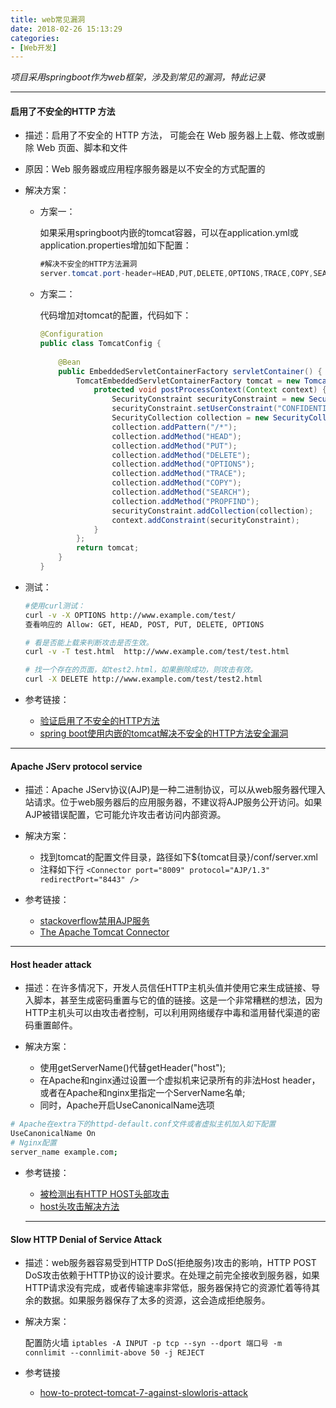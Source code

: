 ```yaml
---
title: web常见漏洞
date: 2018-02-26 15:13:29
categories: 
- [Web开发]
---
```


*项目采用springboot作为web框架，涉及到常见的漏洞，特此记录*

---

#### 启用了不安全的HTTP 方法

- 描述：启用了不安全的 HTTP 方法， 可能会在 Web 服务器上上载、修改或删除 Web 页面、脚本和文件

- 原因：Web 服务器或应用程序服务器是以不安全的方式配置的

- 解决方案：

  - 方案一：

    如果采用springboot内嵌的tomcat容器，可以在application.yml或application.properties增加如下配置：

    ```java
    #解决不安全的HTTP方法漏洞  
    server.tomcat.port-header=HEAD,PUT,DELETE,OPTIONS,TRACE,COPY,SEARCH,PROPFIND   

    ```

  - 方案二：

    代码增加对tomcat的配置，代码如下：

    ```java
    @Configuration  
    public class TomcatConfig {  
      
        @Bean  
        public EmbeddedServletContainerFactory servletContainer() {  
            TomcatEmbeddedServletContainerFactory tomcat = new TomcatEmbeddedServletContainerFactory() {// 1  
                protected void postProcessContext(Context context) {  
                    SecurityConstraint securityConstraint = new SecurityConstraint();  
                    securityConstraint.setUserConstraint("CONFIDENTIAL");  
                    SecurityCollection collection = new SecurityCollection();  
                    collection.addPattern("/*");  
                    collection.addMethod("HEAD");  
                    collection.addMethod("PUT");  
                    collection.addMethod("DELETE");  
                    collection.addMethod("OPTIONS");  
                    collection.addMethod("TRACE");  
                    collection.addMethod("COPY");  
                    collection.addMethod("SEARCH");  
                    collection.addMethod("PROPFIND");  
                    securityConstraint.addCollection(collection);  
                    context.addConstraint(securityConstraint);  
                }  
            };  
            return tomcat;  
        }  
    }  
    ```

- 测试：

  ```bash
  #使用curl测试：
  curl -v -X OPTIONS http://www.example.com/test/
  查看响应的 Allow: GET, HEAD, POST, PUT, DELETE, OPTIONS

  # 看是否能上载来判断攻击是否生效。
  curl -v -T test.html  http://www.example.com/test/test.html

  # 找一个存在的页面，如test2.html，如果删除成功，则攻击有效。
  curl -X DELETE http://www.example.com/test/test2.html
  ```

- 参考链接：

  - [验证启用了不安全的HTTP方法](http://www.cnblogs.com/qmfsun/p/6169641.html)
  - [spring boot使用内嵌的tomcat解决不安全的HTTP方法安全漏洞](http://blog.csdn.net/liuchuanhong1/article/details/76667343)

----


#### Apache JServ protocol service

  - 描述：Apache JServ协议(AJP)是一种二进制协议，可以从web服务器代理入站请求。位于web服务器后的应用服务器，不建议将AJP服务公开访问。如果AJP被错误配置，它可能允许攻击者访问内部资源。


  - 解决方案：

    - 找到tomcat的配置文件目录，路径如下${tomcat目录}/conf/server.xml
    - 注释如下行 `<Connector port="8009" protocol="AJP/1.3" redirectPort="8443" />`

  - 参考链接：

     - [stackoverflow禁用AJP服务](https://stackoverflow.com/questions/40262315/how-to-disable-apache-jserv-protocol-service)
     - [The Apache Tomcat Connector](https://tomcat.apache.org/connectors-doc/ajp/ajpv13a.html)

---

#### Host header attack

- 描述：在许多情况下，开发人员信任HTTP主机头值并使用它来生成链接、导入脚本，甚至生成密码重置与它的值的链接。这是一个非常糟糕的想法，因为HTTP主机头可以由攻击者控制，可以利用网络缓存中毒和滥用替代渠道的密码重置邮件。

-  解决方案：
     - 使用getServerName()代替getHeader("host");
     - 在Apache和nginx通过设置一个虚拟机来记录所有的非法Host header，或者在Apache和nginx里指定一个ServerName名单;
     - 同时，Apache开启UseCanonicalName选项

  ```bash
  # Apache在extra下的httpd-default.conf文件或者虚拟主机加入如下配置
  UseCanonicalName On
  # Nginx配置
  server_name example.com;
  ```

- 参考链接：

  - [被检测出有HTTP HOST头部攻击](https://www.oschina.net/question/1455558_2218206)
  - [host头攻击解决方法](http://blog.csdn.net/zzzzzyl/article/details/78583251)

  ---

#### Slow HTTP Denial of Service Attack

  - 描述：web服务器容易受到HTTP DoS(拒绝服务)攻击的影响，HTTP POST DoS攻击依赖于HTTP协议的设计要求。在处理之前完全接收到服务器，如果HTTP请求没有完成，或者传输速率非常低，服务器保持它的资源忙着等待其余的数据。如果服务器保存了太多的资源，这会造成拒绝服务。

  - 解决方案：

    配置防火墙 `iptables -A INPUT -p tcp --syn --dport 端口号 -m connlimit --connlimit-above 50 -j REJECT`

  - 参考链接

    - [how-to-protect-tomcat-7-against-slowloris-attack](https://security.stackexchange.com/questions/42618/how-to-protect-tomcat-7-against-slowloris-attack)


​    